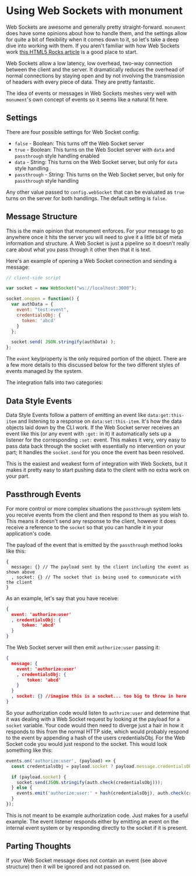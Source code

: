 # Using Web Sockets with monument

Web Sockets are awesome and generally pretty straight-forward. `monument` does have some opinions about how to handle them, and the settings allow for quite a bit of flexibility when it comes down to it, so let's take a deep dive into working with them. If you aren't familiar with how Web Sockets work [this HTML5 Rocks article](http://www.html5rocks.com/en/tutorials/websockets/basics/) is a good place to start. 

Web Sockets allow a low latency, low overhead, two-way connection between the client and the server. It dramatically reduces the overhead of normal connections by staying open and by not involving the transmission of headers with every piece of data. They are pretty fantastic.

The idea of events or messages in Web Sockets meshes very well with `monument`'s own concept of events so it seems like a natural fit here.

## Settings

There are four possible settings for Web Socket config:
- `false` - Boolean: This turns off the Web Socket server
- `true` - Boolean: This turns on the Web Socket server with `data` and `passthrough` style handling enabled
- `data` - String: This turns on the Web Socket server, but only for `data` style handling
- `passthrough` - String: This turns on the Web Socket server, but only for `passthrough` style handling

Any other value passed to `config.webSocket` that can be evaluated as `true` turns on the server for both handlings. The default setting is `false`.

## Message Structure

This is the main opinion that monument enforces. For your message to go anywhere once it hits the server you will need to give it a little bit of meta information and structure. A Web Socket is just a pipeline so it doesn't really care about what you pass through it other then that it is text.

Here's an example of opening a Web Socket connection and sending a message:

```js
// client-side script

var socket = new WebSocket("ws://localhost:3000");

socket.onopen = function() {
  var authData = {
    event: "test:event",
    credentialsObj: {
      token: 'abcd'
    }
  };

  socket.send( JSON.stringify(authData) );
};
```

The `event` key/property is the only required portion of the object. There are a few more details to this discussed below for the two different styles of events managed by the system.

The integration falls into two categories:

## Data Style Events

Data Style Events follow a pattern of emitting an event like `data:get:this-item` and listening to a response on `data:set:this-item`. It's how the data objects laid down by the CLI work. If the Web Socket server receives an event like this (or any event with `:get:` in it) it automatically sets up a listener for the corresponding `:set:` event. This makes it very, very easy to pass data back through the socket with essentially no intervention on your part; It handles the `socket.send` for you once the event has been resolved.

This is the easiest and weakest form of integration with Web Sockets, but it makes it pretty easy to start pushing data to the client with no extra work on your part.

## Passthrough Events

For more control or more complex situations the `passthrough` system lets you receive events from the client and then respond to them as you wish to. This means it doesn't send any response to the client, however it does receive a reference to the `socket` so that you can handle it in your application's code.

The payload of the event that is emitted by the `passthrough` method looks like this:
```
{
  message: {} // The payload sent by the client including the event as shown above
  , socket: {} // The socket that is being used to communicate with the client
}
```

As an example, let's say that you have receive:
```json
{
  event: 'authorize:user'
  , credentialsObj: {
      token: 'abcd'
  }
}
```

The Web Socket server will then emit `authorize:user` passing it: 
```json
{
  message: {
    event: 'authorize:user'
    , credentialsObj: {
        token: 'abcd'
    }
  }
  , socket: {} //imagine this is a socket... too big to throw in here
}
```

So your authorization code would listen to `authrize:user` and determine that it was dealing with a Web Socket request by looking at the payload for a `socket` variable. Your code would then need to diverge just a hair in how it responds to this from the normal HTTP side, which would probably respond to the event by appending a hash of the users credentialsObj. For the Web Socket code you would just respond to the socket. This would look something like this:

```js
events.on('authorize:user', (payload) => {
  const credentialsObj = payload.socket ? payload.message.credentialsObj : payload;

  if (payload.socket) {
    socket.send(JSON.stringify(auth.check(credentialsObj)));
  } else {
    events.emit('authorize:user:' + hash(credentialsObj), auth.check(credentialsObj));
  }
});
```

This is not meant to be example authorization code. Just makes for a useful example. The event listener responds either by emitting an event on the internal event system or by responding directly to the socket if it is present.

## Parting Thoughts

If your Web Socket message does not contain an event (see above structure) then it will be ignored and not passed on. 
